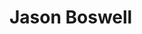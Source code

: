 <!DOCTYPE htnml>
<htnl lang="en">
  <head>
    <meta charset="UTF-8">
      <title>Jason Boswell's Portfoilio</title>
  </head>
    <main>
     <h1>Jason Boswell</h1>
    </main>
  <foot>
    
  </foot>
</html>
